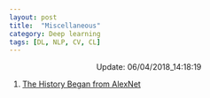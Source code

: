```yaml
---
layout: post
title:  "Miscellaneous"
category: Deep learning
tags: [DL, NLP, CV, CL]
---
```






<center> Update: 06/04/2018_14:18:19</center>

  	
1. [ The History Began from AlexNet](https://rawgit.com/elbayadm/PaperNotes/master/notes/misc/2018-The-History-Began-from-AlexNet-A-Comprehensive-Survey-on-Deep-Learning-Approaches.html)
